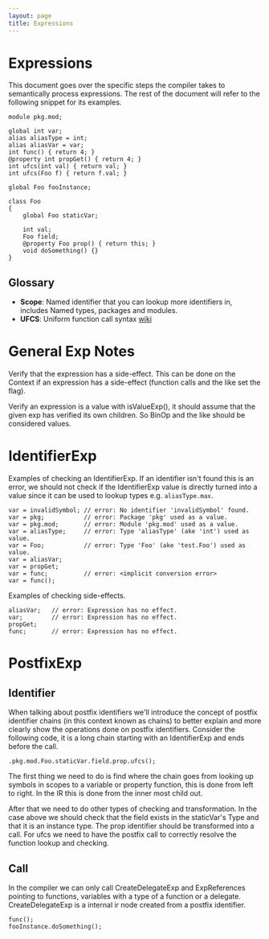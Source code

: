 ```yaml
---
layout: page
title: Expressions
---
```


# Expressions

This document goes over the specific steps the compiler takes to semantically process
expressions. The rest of the document will refer to the following snippet for its
examples.

	module pkg.mod;

	global int var;
	alias aliasType = int;
	alias aliasVar = var;
	int func() { return 4; }
	@property int propGet() { return 4; }
	int ufcs(int val) { return val; }
	int ufcs(Foo f) { return f.val; }

	global Foo fooInstance;

	class Foo
	{
		global Foo staticVar;

		int val;
		Foo field;
		@property Foo prop() { return this; }
		void doSomething() {}
	}

## Glossary
 * **Scope**: Named identifier that you can lookup more identifiers in,
   includes Named types, packages and modules.
 * **UFCS**: Uniform function call syntax
   [wiki](https://en.wikipedia.org/wiki/Uniform_Function_Call_Syntax)

# General Exp Notes

Verify that the expression has a side-effect. This can be done on the Context
if an expression has a side-effect (function calls and the like set the flag).

Verify an expression is a value with isValueExp(), it should assume that the given
exp has verified its own children. So BinOp and the like should be
considered values.

# IdentifierExp

Examples of checking an IdentifierExp. If an identifier isn't found this is an
error, we should not check if the IdentifierExp value is directly turned into a
value since it can be used to lookup types e.g. `aliasType.max`. 

	var = invalidSymbol; // error: No identifier 'invalidSymbol' found.
	var = pkg;           // error: Package 'pkg' used as a value.
	var = pkg.mod;       // error: Module 'pkg.mod' used as a value.
	var = aliasType;     // error: Type 'aliasType' (ake 'int') used as value.
	var = Foo;           // error: Type 'Foo' (ake 'test.Foo') used as value.
	var = aliasVar;
	var = propGet;
	var = func;          // error: <implicit conversion error>
	var = func();

Examples of checking side-effects.

	aliasVar;   // error: Expression has no effect.
	var;        // error: Expression has no effect.
	propGet;
	func;       // error: Expression has no effect.


# PostfixExp

## Identifier

When talking about postfix identifiers we'll introduce the concept of postfix
identifier chains (in this context known as chains) to better explain and
more clearly show the operations done on postfix identifiers. Consider the
following code, it is a long chain starting with an IdentifierExp and ends
before the call.

	.pkg.mod.Foo.staticVar.field.prop.ufcs();

The first thing we need to do is find where the chain goes from looking up
symbols in scopes to a variable or property function, this is done from left
to right. In the IR this is done from the inner most child out.

After that we need to do other types of checking and transformation. In the
case above we should check that the field exists in the staticVar's Type
and that it is an instance type. The prop identifier should be transformed
into a call. For ufcs we need to have the postfix call to correctly resolve
the function lookup and checking.

## Call

In the compiler we can only call CreateDelegateExp and ExpReferences
pointing to functions, variables with a type of a function or a delegate.
CreateDelegateExp is a internal ir node created from a postfix identifier.

	func();
	fooInstance.doSomething();

